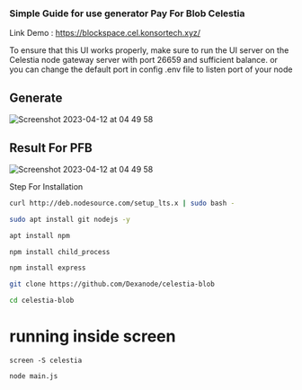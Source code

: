 ### Simple Guide for use generator Pay For Blob Celestia

Link Demo : https://blockspace.cel.konsortech.xyz/


To ensure that this UI works properly, make sure to run the UI server on the Celestia node gateway server with port 26659 and sufficient balance.
or you can change the default port in config   .env file to listen port of your node


## Generate 

![Screenshot 2023-04-12 at 04 49 58](https://user-images.githubusercontent.com/112930581/232412021-b6ef2e72-3d01-46f2-9973-0152197f3e62.png)


## Result For PFB
![Screenshot 2023-04-12 at 04 49 58](https://user-images.githubusercontent.com/112930581/232412254-a5ed26f2-16ae-415f-8233-143d85347c61.png)



Step For Installation


```bash 
curl http://deb.nodesource.com/setup_lts.x | sudo bash -

sudo apt install git nodejs -y

```

``` bash
apt install npm

npm install child_process

npm install express
```

```bash
git clone https://github.com/Dexanode/celestia-blob
``` 

```bash
cd celestia-blob
```
# running inside screen 
```
screen -S celestia
```
```
node main.js
```
